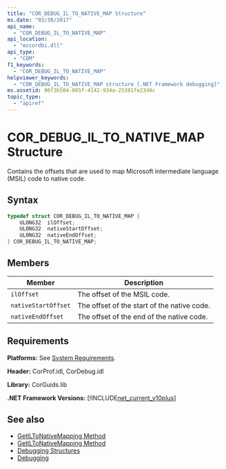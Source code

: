 ```yaml
---
title: "COR_DEBUG_IL_TO_NATIVE_MAP Structure"
ms.date: "03/30/2017"
api_name: 
  - "COR_DEBUG_IL_TO_NATIVE_MAP"
api_location: 
  - "mscordbi.dll"
api_type: 
  - "COM"
f1_keywords: 
  - "COR_DEBUG_IL_TO_NATIVE_MAP"
helpviewer_keywords: 
  - "COR_DEBUG_IL_TO_NATIVE_MAP structure [.NET Framework debugging]"
ms.assetid: 06f3b504-085f-4142-934a-25381fe23d4c
topic_type: 
  - "apiref"
---
```

# COR_DEBUG_IL_TO_NATIVE_MAP Structure
Contains the offsets that are used to map Microsoft intermediate language (MSIL) code to native code.  
  
## Syntax  
  
```cpp  
typedef struct COR_DEBUG_IL_TO_NATIVE_MAP {  
    ULONG32  ilOffset;  
    ULONG32  nativeStartOffset;  
    ULONG32  nativeEndOffset;  
} COR_DEBUG_IL_TO_NATIVE_MAP;  
```  
  
## Members  
  
|Member|Description|  
|------------|-----------------|  
|`ilOffset`|The offset of the MSIL code.|  
|`nativeStartOffset`|The offset of the start of the native code.|  
|`nativeEndOffset`|The offset of the end of the native code.|  
  
## Requirements  
 **Platforms:** See [System Requirements](../../get-started/system-requirements.md).  
  
 **Header:** CorProf.idl, CorDebug.idl  
  
 **Library:** CorGuids.lib  
  
 **.NET Framework Versions:** [!INCLUDE[net_current_v10plus](../../../../includes/net-current-v10plus-md.md)]  
  
## See also

- [GetILToNativeMapping Method](../profiling/icorprofilerinfo-getiltonativemapping-method.md)
- [GetILToNativeMapping Method](icordebugcode-getiltonativemapping-method.md)
- [Debugging Structures](debugging-structures.md)
- [Debugging](index.md)
